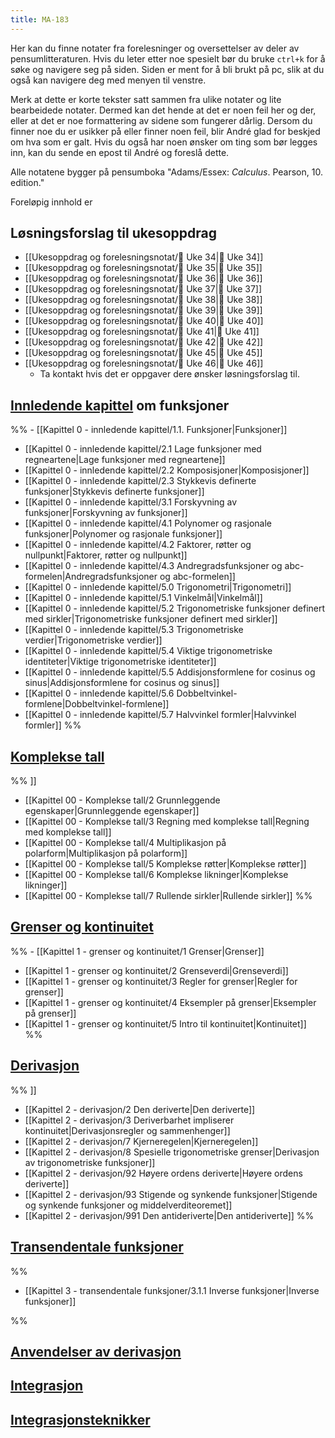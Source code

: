 ```yaml
---
title: MA-183
---
```

Her kan du finne notater fra forelesninger og oversettelser av deler av pensumlitteraturen. Hvis du leter etter noe spesielt bør du bruke `ctrl+k` for å søke og navigere seg på siden. Siden er ment for å bli brukt på pc, slik at du også kan navigere deg med menyen til venstre.

Merk at dette er korte tekster satt sammen fra ulike notater og lite bearbeidede notater. Dermed kan det hende at det er noen feil her og der, eller at det er noe formattering av sidene som fungerer dårlig. Dersom du finner noe du er usikker på eller finner noen feil, blir André glad for beskjed om hva som er galt. Hvis du også har noen ønsker om ting som bør legges inn, kan du sende en epost til André og foreslå dette.

Alle notatene bygger på pensumboka "Adams/Essex: _Calculus_. Pearson, 10. edition."

Foreløpig innhold er
 
## Løsningsforslag til  ukesoppdrag

- [[Ukesoppdrag og forelesningsnotat/🧠 Uke 34|🧠 Uke 34]]
- [[Ukesoppdrag og forelesningsnotat/🧠 Uke 35|🧠 Uke 35]]
- [[Ukesoppdrag og forelesningsnotat/🧠 Uke 36|🧠 Uke 36]]
- [[Ukesoppdrag og forelesningsnotat/🧠 Uke 37|🧠 Uke 37]]
- [[Ukesoppdrag og forelesningsnotat/🧠 Uke 38|🧠 Uke 38]]
- [[Ukesoppdrag og forelesningsnotat/🧠 Uke 39|🧠 Uke 39]]
- [[Ukesoppdrag og forelesningsnotat/🧠 Uke 40|🧠 Uke 40]]
- [[Ukesoppdrag og forelesningsnotat/🧠 Uke 41|🧠 Uke 41]]
- [[Ukesoppdrag og forelesningsnotat/🧠 Uke 42|🧠 Uke 42]]
- [[Ukesoppdrag og forelesningsnotat/🧠 Uke 45|🧠 Uke 45]]
- [[Ukesoppdrag og forelesningsnotat/🧠 Uke 46|🧠 Uke 46]]
    - Ta kontakt hvis det er oppgaver dere ønsker løsningsforslag til.

## [Innledende kapittel](Kapittel-0---innledende-kapittel/) om funksjoner

%% - [[Kapittel 0 - innledende kapittel/1.1. Funksjoner|Funksjoner]]
- [[Kapittel 0 - innledende kapittel/2.1 Lage funksjoner med regneartene|Lage funksjoner med regneartene]]
- [[Kapittel 0 - innledende kapittel/2.2 Komposisjoner|Komposisjoner]]
- [[Kapittel 0 - innledende kapittel/2.3 Stykkevis definerte funksjoner|Stykkevis definerte funksjoner]]
- [[Kapittel 0 - innledende kapittel/3.1 Forskyvning av funksjoner|Forskyvning av funksjoner]]
- [[Kapittel 0 - innledende kapittel/4.1 Polynomer og rasjonale funksjoner|Polynomer og rasjonale funksjoner]]
- [[Kapittel 0 - innledende kapittel/4.2 Faktorer, røtter og nullpunkt|Faktorer, røtter og nullpunkt]]
- [[Kapittel 0 - innledende kapittel/4.3 Andregradsfunksjoner og abc-formelen|Andregradsfunksjoner og abc-formelen]]
- [[Kapittel 0 - innledende kapittel/5.0 Trigonometri|Trigonometri]]
- [[Kapittel 0 - innledende kapittel/5.1 Vinkelmål|Vinkelmål]]
- [[Kapittel 0 - innledende kapittel/5.2 Trigonometriske funksjoner definert med sirkler|Trigonometriske funksjoner definert med sirkler]]
- [[Kapittel 0 - innledende kapittel/5.3 Trigonometriske verdier|Trigonometriske verdier]]
- [[Kapittel 0 - innledende kapittel/5.4 Viktige trigonometriske identiteter|Viktige trigonometriske identiteter]]
- [[Kapittel 0 - innledende kapittel/5.5 Addisjonsformlene for cosinus og sinus|Addisjonsformlene for cosinus og sinus]]
- [[Kapittel 0 - innledende kapittel/5.6 Dobbeltvinkel-formlene|Dobbeltvinkel-formlene]]
- [[Kapittel 0 - innledende kapittel/5.7 Halvvinkel formler|Halvvinkel formler]] %%

## [Komplekse tall](Kapittel-0.5---Komplekse-tall/)

%% [](Kapittel%2000%20-%20Komplekse%20tall/1%20Komplekse%20tall.md)]]
- [[Kapittel 00 - Komplekse tall/2 Grunnleggende egenskaper|Grunnleggende egenskaper]]
- [[Kapittel 00 - Komplekse tall/3 Regning med komplekse tall|Regning med komplekse tall]]
- [[Kapittel 00 - Komplekse tall/4 Multiplikasjon på polarform|Multiplikasjon på polarform]]
- [[Kapittel 00 - Komplekse tall/5 Komplekse røtter|Komplekse røtter]]
- [[Kapittel 00 - Komplekse tall/6 Komplekse likninger|Komplekse likninger]]
- [[Kapittel 00 - Komplekse tall/7 Rullende sirkler|Rullende sirkler]] %%
## [Grenser og kontinuitet](Kapittel-1---grenser-og-kontinuitet/)

%% - [[Kapittel 1 - grenser og kontinuitet/1 Grenser|Grenser]]
- [[Kapittel 1 - grenser og kontinuitet/2 Grenseverdi|Grenseverdi]]
- [[Kapittel 1 - grenser og kontinuitet/3 Regler for grenser|Regler for grenser]]
- [[Kapittel 1 - grenser og kontinuitet/4 Eksempler på grenser|Eksempler på grenser]]
- [[Kapittel 1 - grenser og kontinuitet/5 Intro til kontinuitet|Kontinuitet]] %%

##  [Derivasjon](Kapittel-2---derivasjon/)

%% [](Kapittel%202%20-%20derivasjon/1%20Endringsrater.md)]]
- [[Kapittel 2 - derivasjon/2 Den deriverte|Den deriverte]]
- [[Kapittel 2 - derivasjon/3 Deriverbarhet impliserer kontinuitet|Derivasjonsregler og sammenhenger]]
- [[Kapittel 2 - derivasjon/7 Kjerneregelen|Kjerneregelen]]
- [[Kapittel 2 - derivasjon/8 Spesielle trigonometriske grenser|Derivasjon av trigonometriske funksjoner]]
- [[Kapittel 2 - derivasjon/92 Høyere ordens deriverte|Høyere ordens deriverte]]
- [[Kapittel 2 - derivasjon/93 Stigende og synkende funksjoner|Stigende og synkende funksjoner og middelverditeoremet]]
- [[Kapittel 2 - derivasjon/991 Den antideriverte|Den antideriverte]]
 %%

## [Transendentale funksjoner](Kapittel-3---transendentale-funksjoner/)

%% 
- [[Kapittel 3 - transendentale funksjoner/3.1.1 Inverse funksjoner|Inverse funksjoner]]

 %%
## [Anvendelser av derivasjon](Kapittel-4---anvendelse-av-derivasjon/)


## [Integrasjon](Kapittel-5---integrasjon/)

## [Integrasjonsteknikker](Kapittel-6---Integrasjonsteknikker/)


